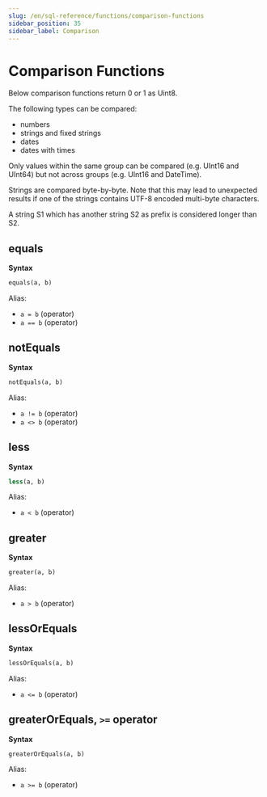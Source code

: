 ```yaml
---
slug: /en/sql-reference/functions/comparison-functions
sidebar_position: 35
sidebar_label: Comparison
---
```


# Comparison Functions

Below comparison functions return 0 or 1 as Uint8.

The following types can be compared:
- numbers
- strings and fixed strings
- dates
- dates with times

Only values within the same group can be compared (e.g. UInt16 and UInt64) but not across groups (e.g. UInt16 and DateTime).

Strings are compared byte-by-byte. Note that this may lead to unexpected results if one of the strings contains UTF-8 encoded multi-byte characters.

A string S1 which has another string S2 as prefix is considered longer than S2.

## equals

**Syntax**

```sql
equals(a, b)
```

Alias:
- `a = b` (operator)
- `a == b` (operator)

## notEquals

**Syntax**

```sql
notEquals(a, b)
```

Alias:
- `a != b` (operator)
- `a <> b` (operator)

## less

**Syntax**

```sql
less(a, b)
```

Alias:
- `a < b` (operator)

## greater

**Syntax**

```sql
greater(a, b)
```

Alias:
- `a > b` (operator)

## lessOrEquals

**Syntax**

```sql
lessOrEquals(a, b)
```

Alias:
- `a <= b` (operator)

## greaterOrEquals, `>=` operator

**Syntax**

```sql
greaterOrEquals(a, b)
```

Alias:
- `a >= b` (operator)
